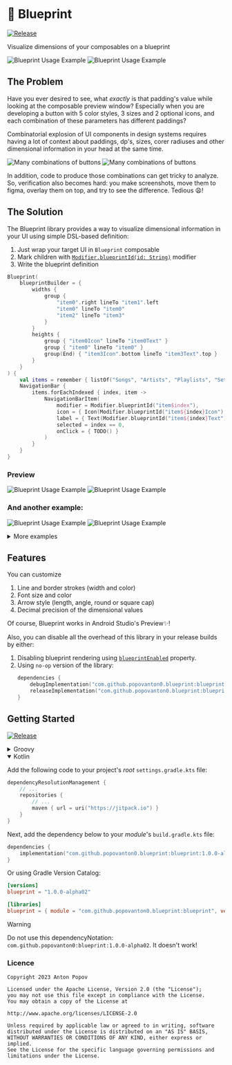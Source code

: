 # 📐 Blueprint 

[![Release](https://jitpack.io/v/popovanton0/blueprint.svg)](https://jitpack.io/#popovanton0/blueprint)

Visualize dimensions of your composables on a blueprint

![Blueprint Usage Example](images/navbar-light.png#gh-light-mode-only)
![Blueprint Usage Example](images/navbar-dark.png#gh-dark-mode-only)

## The Problem

Have you ever desired to see, what *exactly* is that padding's value while looking at the composable
preview window? Especially when you are developing a button with 5 color styles, 3 sizes and 2 
optional icons, and each combination of these parameters has different paddings?

Combinatorial explosion of UI components in design systems requires having a lot of context about
paddings, dp's, sizes, corer radiuses and other dimensional information in your head at the 
same time.

![Many combinations of buttons](images/combinations-light.png#gh-light-mode-only)
![Many combinations of buttons](images/combinations-dark.png#gh-dark-mode-only)

In addition, code to produce those combinations can get tricky to analyze. So, verification also 
becomes hard: you make screenshots, move them to figma, overlay them on top, and try to see the 
difference. Tedious 😩!

## The Solution

The Blueprint library provides a way to visualize dimensional information in your UI using simple
DSL-based definition:

1. Just wrap your target UI in `Blueprint` composable
2. Mark children with [`Modifier.blueprintId(id: String)`](https://github.com/popovanton0/Blueprint/blob/main/blueprint/src/main/java/com/popovanton0/blueprint/BlueprintId.kt) modifier
3. Write the blueprint definition

```kotlin
Blueprint(
    blueprintBuilder = {
        widths {
            group {
                "item0".right lineTo "item1".left
                "item0" lineTo "item0"
                "item2" lineTo "item3"
            }
        }
        heights {
            group { "item0Icon" lineTo "item0Text" }
            group { "item0" lineTo "item0" }
            group(End) { "item3Icon".bottom lineTo "item3Text".top }
        }
    }
) {
    val items = remember { listOf("Songs", "Artists", "Playlists", "Settings") }
    NavigationBar {
        items.forEachIndexed { index, item ->
            NavigationBarItem(
                modifier = Modifier.blueprintId("item$index"),
                icon = { Icon(Modifier.blueprintId("item${index}Icon"), TODO()) },
                label = { Text(Modifier.blueprintId("item${index}Text"), TODO()) },
                selected = index == 0,
                onClick = { TODO() }
            )
        }
    }
}
```

### Preview

![Blueprint Usage Example](images/navbar-light.png#gh-light-mode-only)
![Blueprint Usage Example](images/navbar-dark.png#gh-dark-mode-only)

### And another example:

![Blueprint Usage Example](images/button-light.png#gh-light-mode-only)
![Blueprint Usage Example](images/button-dark.png#gh-dark-mode-only)

<details>
<summary>More examples</summary>

These are snapshots from snapshot testing:

|   |   |
|---|---|
| ![almost_none_space_to_draw](/blueprint/src/test/snapshots/images/com.popovanton0.blueprint_BlueprintScreenshotTest_almost_none_space_to_draw.png)  | ![no_blueprint_if_globally_disabled](/blueprint/src/test/snapshots/images/com.popovanton0.blueprint_BlueprintScreenshotTest_no_blueprint_if_globally_disabled.png)  |
| ![arrow_customization 0](/blueprint/src/test/snapshots/images/com.popovanton0.blueprint_BlueprintScreenshotTest_arrow_customization[0.0].png)  | ![not_enough_space_to_draw](/blueprint/src/test/snapshots/images/com.popovanton0.blueprint_BlueprintScreenshotTest_not_enough_space_to_draw.png)  |
| ![arrow_customization 15](/blueprint/src/test/snapshots/images/com.popovanton0.blueprint_BlueprintScreenshotTest_arrow_customization[15.0].png)  | ![padding_not_applied](/blueprint/src/test/snapshots/images/com.popovanton0.blueprint_BlueprintScreenshotTest_padding_not_applied.png)  |
| ![arrow_customization 45](/blueprint/src/test/snapshots/images/com.popovanton0.blueprint_BlueprintScreenshotTest_arrow_customization[45.0].png)  | ![reacts_to_blueprint_builder_update_(with_green)](/blueprint/src/test/snapshots/images/com.popovanton0.blueprint_BlueprintScreenshotTest_reacts_to_blueprint_builder_update_(with_green).png)  |
| ![arrow_customization 90](/blueprint/src/test/snapshots/images/com.popovanton0.blueprint_BlueprintScreenshotTest_arrow_customization[90.0].png)  | ![reacts_to_blueprint_builder_update_(without_green)](/blueprint/src/test/snapshots/images/com.popovanton0.blueprint_BlueprintScreenshotTest_reacts_to_blueprint_builder_update_(without_green).png)  |
| ![basicTest](/blueprint/src/test/snapshots/images/com.popovanton0.blueprint_BlueprintScreenshotTest_basicTest.png)  | ![size_labels](/blueprint/src/test/snapshots/images/com.popovanton0.blueprint_BlueprintScreenshotTest_size_labels.png)  |
| ![correct_line_widths_and_alignments](/blueprint/src/test/snapshots/images/com.popovanton0.blueprint_BlueprintScreenshotTest_correct_line_widths_and_alignments.png)  | ![when_blueprint_is_disabled_it_is_not_shown](/blueprint/src/test/snapshots/images/com.popovanton0.blueprint_BlueprintScreenshotTest_when_blueprint_is_disabled_it_is_not_shown.png)  |
| ![customFontSizeAndColor](/blueprint/src/test/snapshots/images/com.popovanton0.blueprint_BlueprintScreenshotTest_customFontSizeAndColor.png)  | ![when_specifying_blueprint_ids_that_are_not_referenced_in_the_composable_no_dimensions_are_shown](/blueprint/src/test/snapshots/images/com.popovanton0.blueprint_BlueprintScreenshotTest_when_specifying_blueprint_ids_that_are_not_referenced_in_the_composable_no_dimensions_are_shown.png)  |
| ![emptyBlueprint](/blueprint/src/test/snapshots/images/com.popovanton0.blueprint_BlueprintScreenshotTest_emptyBlueprint.png)  | ![when_specifying_blueprint_ids_that_are_then_removed_from_the_composition_dimensions_are_shown_and_then_hidden_(with_green)](/blueprint/src/test/snapshots/images/com.popovanton0.blueprint_BlueprintScreenshotTest_when_specifying_blueprint_ids_that_are_then_removed_from_the_composition_dimensions_are_shown_and_then_hidden_(with_green).png)  |
| ![fractional_dp_values_rendering](/blueprint/src/test/snapshots/images/com.popovanton0.blueprint_BlueprintScreenshotTest_fractional_dp_values_rendering.png)  | ![when_specifying_blueprint_ids_that_are_then_removed_from_the_composition_dimensions_are_shown_and_then_hidden_(without_green)](/blueprint/src/test/snapshots/images/com.popovanton0.blueprint_BlueprintScreenshotTest_when_specifying_blueprint_ids_that_are_then_removed_from_the_composition_dimensions_are_shown_and_then_hidden_(without_green).png)  |

</details>

## Features

You can customize
1. Line and border strokes (width and color)
2. Font size and color
3. Arrow style (length, angle, round or square cap)
4. Decimal precision of the dimensional values

Of course, Blueprint works in Android Studio's Preview✨!

Also, you can disable all the overhead of this library in your release builds by either:
1. Disabling blueprint rendering using [`blueprintEnabled`](https://github.com/popovanton0/Blueprint/blob/main/blueprint/src/main/java/com/popovanton0/blueprint/Blueprint.kt) property.
2. Using `no-op` version of the library:
    ```kotlin
    dependencies {
        debugImplementation("com.github.popovanton0.blueprint:blueprint:1.0.0-alpha02")
        releaseImplementation("com.github.popovanton0.blueprint:blueprint-no-op:1.0.0-alpha02")
    }
   ```

## Getting Started

[![Release](https://jitpack.io/v/popovanton0/blueprint.svg)](https://jitpack.io/#popovanton0/blueprint)

<details>
<summary>Groovy</summary>

Add the following code to your project's *root* `build.gradle` file:

```groovy
repositories {
    maven { url "https://jitpack.io" }
}
```

Next, add the dependency below to your _module_'s `build.gradle` file:

```gradle
dependencies {
    implementation "com.github.popovanton0.blueprint:blueprint:1.0.0-alpha02"
}
```
</details>

<details open>
<summary>Kotlin</summary>

Add the following code to your project's *root* `settings.gradle.kts` file:

```kotlin
dependencyResolutionManagement {
    // ...
    repositories {
        // ...
        maven { url = uri("https://jitpack.io") }
    }
}
```

Next, add the dependency below to your _module_'s `build.gradle.kts` file:

```kotlin
dependencies {
    implementation("com.github.popovanton0.blueprint:blueprint:1.0.0-alpha02")
}
```
Or using Gradle Version Catalog:
```toml
[versions]
blueprint = "1.0.0-alpha02"

[libraries]
blueprint = { module = "com.github.popovanton0.blueprint:blueprint", version.ref = "blueprint" }
```
</details>

> [!WARNING]
> Do not use this dependencyNotation: `com.github.popovanton0:blueprint:1.0.0-alpha02`. 
> It doesn't work!

### Licence

```
Copyright 2023 Anton Popov

Licensed under the Apache License, Version 2.0 (the "License");
you may not use this file except in compliance with the License.
You may obtain a copy of the License at

http://www.apache.org/licenses/LICENSE-2.0

Unless required by applicable law or agreed to in writing, software
distributed under the License is distributed on an "AS IS" BASIS,
WITHOUT WARRANTIES OR CONDITIONS OF ANY KIND, either express or implied.
See the License for the specific language governing permissions and
limitations under the License.
```